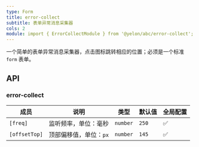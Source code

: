 ```yaml
---
type: Form
title: error-collect
subtitle: 表单异常消息采集器
cols: 2
module: import { ErrorCollectModule } from '@yelon/abc/error-collect';
---
```


一个简单的表单异常消息采集器，点击图标跳转相应的位置；必须是一个标准 `form` 表单。

## API

### error-collect

| 成员 | 说明 | 类型 | 默认值 | 全局配置 |
|----|----|----|-----|------|
| `[freq]` | 监听频率，单位：毫秒 | `number` | `250` | ✅ |
| `[offsetTop]` | 顶部偏移值，单位：`px` | `number` | `145` | ✅ |
